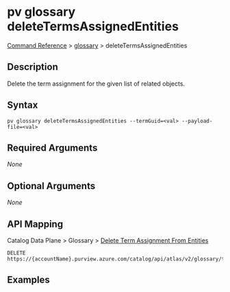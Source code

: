 # pv glossary deleteTermsAssignedEntities
[Command Reference](../../../README.md#command-reference) > [glossary](./main.md) > deleteTermsAssignedEntities

## Description
Delete the term assignment for the given list of related objects.

## Syntax
```
pv glossary deleteTermsAssignedEntities --termGuid=<val> --payload-file=<val>
```

## Required Arguments
*None*

## Optional Arguments
*None*

## API Mapping
Catalog Data Plane > Glossary > [Delete Term Assignment From Entities](https://docs.microsoft.com/en-us/rest/api/purview/catalogdataplane/glossary/delete-term-assignment-from-entities)
```
DELETE https://{accountName}.purview.azure.com/catalog/api/atlas/v2/glossary/terms/{termGuid}/assignedEntities
```

## Examples
```powershell

```